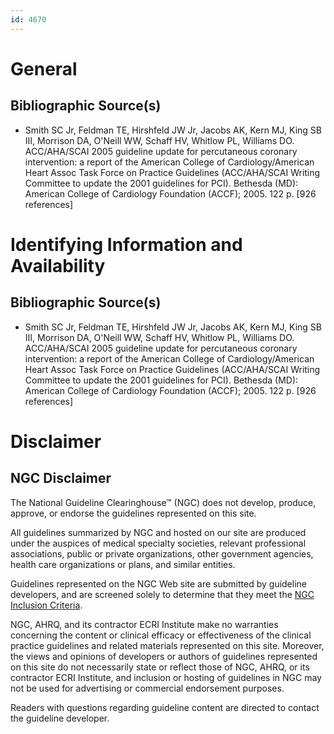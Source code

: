 ```yaml
---
id: 4670
---
```


# General

## Bibliographic Source(s)

- Smith SC Jr, Feldman TE, Hirshfeld JW Jr, Jacobs AK, Kern MJ, King SB III, Morrison DA, O'Neill WW, Schaff HV, Whitlow PL, Williams DO. ACC/AHA/SCAI 2005 guideline update for percutaneous coronary intervention: a report of the American College of Cardiology/American Heart Assoc Task Force on Practice Guidelines (ACC/AHA/SCAI Writing Committee to update the 2001 guidelines for PCI). Bethesda (MD): American College of Cardiology Foundation (ACCF); 2005. 122 p. [926 references]

# Identifying Information and Availability

## Bibliographic Source(s)

- Smith SC Jr, Feldman TE, Hirshfeld JW Jr, Jacobs AK, Kern MJ, King SB III, Morrison DA, O'Neill WW, Schaff HV, Whitlow PL, Williams DO. ACC/AHA/SCAI 2005 guideline update for percutaneous coronary intervention: a report of the American College of Cardiology/American Heart Assoc Task Force on Practice Guidelines (ACC/AHA/SCAI Writing Committee to update the 2001 guidelines for PCI). Bethesda (MD): American College of Cardiology Foundation (ACCF); 2005. 122 p. [926 references]

# Disclaimer

## NGC Disclaimer

The National Guideline Clearinghouse™ (NGC) does not develop, produce, approve, or endorse the guidelines represented on this site.

All guidelines summarized by NGC and hosted on our site are produced under the auspices of medical specialty societies, relevant professional associations, public or private organizations, other government agencies, health care organizations or plans, and similar entities.

Guidelines represented on the NGC Web site are submitted by guideline developers, and are screened solely to determine that they meet the [NGC Inclusion Criteria](/help-and-about/summaries/inclusion-criteria).

NGC, AHRQ, and its contractor ECRI Institute make no warranties concerning the content or clinical efficacy or effectiveness of the clinical practice guidelines and related materials represented on this site. Moreover, the views and opinions of developers or authors of guidelines represented on this site do not necessarily state or reflect those of NGC, AHRQ, or its contractor ECRI Institute, and inclusion or hosting of guidelines in NGC may not be used for advertising or commercial endorsement purposes.

Readers with questions regarding guideline content are directed to contact the guideline developer.

